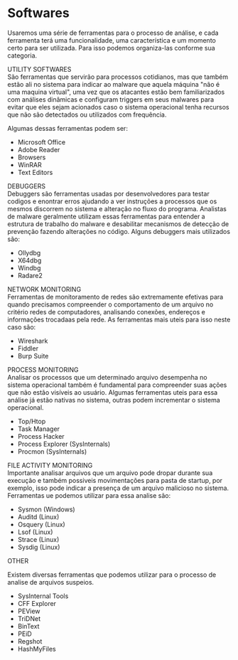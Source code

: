 # Softwares

Usaremos uma série de ferramentas para o processo de análise, e cada ferramenta terá uma funcionalidade, uma característica e um momento certo para ser utilizada. Para isso podemos organiza-las conforme sua categoria.

UTILITY SOFTWARES\
São ferramentas que servirão para processos cotidianos, mas que também estão ali no sistema para indicar ao malware que aquela máquina "não é uma maquina virtual", uma vez que os atacantes estão bem familiarizados com análises dinâmicas e configuram triggers em seus malwares para evitar que eles sejam acionados caso o sistema operacional tenha recursos que não são detectados ou utilizados com frequência.

Algumas dessas ferramentas podem ser:

* Microsoft Office
* Adobe Reader
* Browsers
* WinRAR
* Text Editors

DEBUGGERS\
Debuggers são ferramentas usadas por desenvolvedores para testar codigos e enontrar erros ajudando a ver instruções a processos que os mesmos discorrem no sistema e alteração no fluxo do programa. Analistas de malware geralmente utilizam essas ferramentas para entender a estrutura de trabalho do malware e desabilitar mecanismos de detecção de prevenção fazendo alterações no código. Alguns debuggers mais utilizados são:

* Ollydbg
* X64dbg
* Windbg
* Radare2

NETWORK MONITORING\
Ferramentas de monitoramento de redes são extremamente efetivas para quando precisamos compreender o comportamento de um arquivo no critério redes de computadores, analisando conexões, endereços e informações trocadaas pela rede. As ferramentas mais uteis para isso neste caso são:

* Wireshark
* Fiddler
* Burp Suite

PROCESS MONITORING\
Analisar os processos que um determinado arquivo desempenha no sistema operacional também é fundamental para compreender suas ações que não estão visíveis ao usuário. Algumas ferramentas uteis para essa análise já estão nativas no sistema, outras podem incrementar o sistema operacional.

* Top/Htop
* Task Manager
* Process Hacker
* Process Explorer (SysInternals)
* Procmon (SysInternals)

FILE ACTIVITY MONITORING\
Importante analisar arquivos que um arquivo pode dropar durante sua execução e também possiveis movimentações para pasta de startup, por exemplo, isso pode indicar a presença de um arquivo malicioso no sistema. Ferramentas ue podemos utilizar para essa analise são:

* Sysmon (Windows)
* Auditd (Linux)
* Osquery (Linux)
* Lsof (Linux)
* Strace (Linux)
* Sysdig (Linux)

OTHER

Existem diversas ferramentas que podemos utilizar para o processo de analise de arquivos suspeios.

* SysInternal Tools
* CFF Explorer
* PEView
* TriDNet
* BinText
* PEiD
* Regshot
* HashMyFiles
